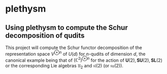 # plethysm
Using plethysm to compute the Schur decomposition of qudits
---
This project will compute the Schur functor decomposition of the representation space $V^{\otimes n}$ of $U(d)$ for $n$-qudits of dimension $d$, the canonical example being that of $(\mathbb{C}^2)^{\otimes n}$ for the action of $\mathbf{U}(2), \mathbf{SU}(2), \mathbf{SL}(2)$ or the corresponding Lie algebras $\mathfrak{U}_2$ and $\mathfrak{sl}(2)$ (or $\mathfrak{su}(2)$). 
